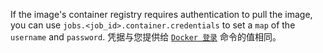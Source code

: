If the image's container registry requires authentication to pull the image, you can use `jobs.<job_id>.container.credentials` to set a `map` of the `username` and `password`. 凭据与您提供给 [`Docker 登录`](https://docs.docker.com/engine/reference/commandline/login/) 命令的值相同。
